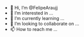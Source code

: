 - 👋 Hi, I’m @FelipeAraujj
- 👀 I’m interested in ...
- 🌱 I’m currently learning ...
- 💞️ I’m looking to collaborate on ...
- 📫 How to reach me ...

<!---
FelipeAraujj/FelipeAraujj is a ✨ special ✨ repository because its `README.md` (this file) appears on your GitHub profile.
You can click the Preview link to take a look at your changes.
--->
